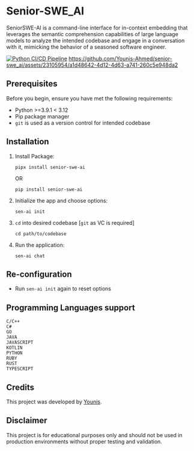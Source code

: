 # Senior-SWE_AI

SeniorSWE-AI is a command-line interface for in-context embedding that leverages the semantic comprehension capabilities of large language models to analyze the intended codebase and engage in a conversation with it, mimicking the behavior of a seasoned software engineer.

[![Python CI/CD Pipeline](https://github.com/Younis-Ahmed/senior-swe_ai/actions/workflows/pipeline.yml/badge.svg)](https://github.com/Younis-Ahmed/senior-swe_ai/actions/workflows/pipeline.yml)
https://github.com/Younis-Ahmed/senior-swe_ai/assets/23105954/a1d48642-4d12-4d63-a741-260c5e948da2

## Prerequisites
Before you begin, ensure you have met the following requirements:
- Python >=3.9.1 < 3.12
- Pip package manager
- `git` is used as a version control for intended codebase

## Installation
1. Install Package:
    ```shell
    pipx install senior-swe-ai
    ```
    OR
    ```shell
    pip install senior-swe-ai
    ```

2. Initialize the app and choose options:
    ```shell
    sen-ai init
    ```

3. `cd` into desired codebase [`git` as VC is required]
    ```shell
    cd path/to/codebase
    ```

4. Run the application:
    ```shell
    sen-ai chat
    ```

## Re-configuration

- Run `sen-ai init` again to reset options

## Programming Languages support
```
C/C++
C#
GO
JAVA
JAVASCRIPT
KOTLIN
PYTHON
RUBY
RUST
TYPESCRIPT
```

## Credits
This project was developed by [Younis](https://github.com/Younis-ahmed).

## Disclaimer
This project is for educational purposes only and should not be used in production environments without proper testing and validation.
